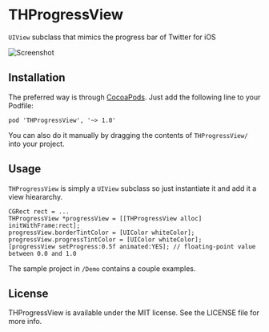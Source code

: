 # THProgressView

`UIView` subclass that mimics the progress bar of Twitter for iOS

![Screenshot](Screenshot.png)

## Installation

The preferred way is through [CocoaPods](http://cocoapods.org/?q=THProgressView). Just add the following line to your Podfile:

`pod 'THProgressView', '~> 1.0'`

You can also do it manually by dragging the contents of `THProgressView/` into your project.

## Usage

`THProgressView` is simply a `UIView` subclass so just instantiate it and add it a view hieararchy.

```objc
CGRect rect = ...
THProgressView *progressView = [[THProgressView alloc] initWithFrame:rect];
progressView.borderTintColor = [UIColor whiteColor];
progressView.progressTintColor = [UIColor whiteColor];
[progressView setProgress:0.5f animated:YES]; // floating-point value between 0.0 and 1.0
```

The sample project in `/Demo` contains a couple examples.

## License

THProgressView is available under the MIT license. See the LICENSE file for more info.
